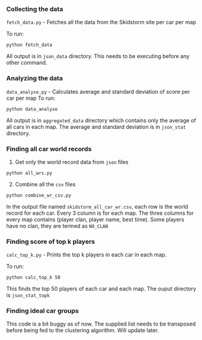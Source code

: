 ### Collecting the data

`fetch_data.py` - Fetches all the data from the Skidstorm site per car per map

To run:
```
python fetch_data
```
All output is in `json_data` directory. This needs to be executing before any other command.

### Analyzing the data

`data_analyse.py` - Calculates average and standard deviation of score per car per map
To run:
```
python data_analyse
```

All output is in `aggregated_data` directory which contains only the average of all cars in each map. The average and standard deviation is in `json_stat` directory.

### Finding all car world records

1. Get only the world record data from `json` files

```
python all_wrs.py
```

2. Combine all the `csv` files

```
python combine_wr_csv.py
```

In the output file named `skidstorm_all_car_wr.csv`, each row is the world record for each car. Every 3 column is for each map. The three columns for every map contains (player clan, player name, best time). Some players have no clan, they are termed as `NO_CLAN`

### Finding score of top k players

`calc_top_k.py` - Prints the top k players in each car in each map.

To run:
```
python calc_top_k 50
```
This finds the top 50 players of each car and each map. The ouput directory is `json_stat_topk`

### Finding ideal car groups

This code is a bit buggy as of now. The supplied list needs to be transposed before being fed to the clustering algorithm. Will update later.
